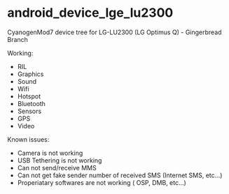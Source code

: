 android_device_lge_lu2300
=========================

CyanogenMod7 device tree for LG-LU2300 (LG Optimus Q) - Gingerbread Branch

Working:
* RIL
* Graphics
* Sound
* Wifi
* Hotspot
* Bluetooth
* Sensors
* GPS
* Video

Known issues:
* Camera is not working
* USB Tethering is not working
* Can not send/receive MMS
* Can not get fake sender number of received SMS (Internet SMS, etc...)
* Properiatary softwares are not working ( OSP, DMB, etc...)
